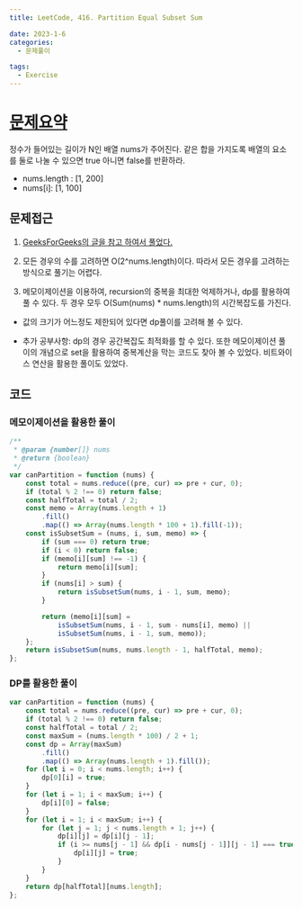 ```yaml
---
title: LeetCode, 416. Partition Equal Subset Sum

date: 2023-1-6
categories:
  - 문제풀이

tags:
  - Exercise
---
```


# [문제요약](https://leetcode.com/problems/partition-equal-subset-sum/description/)

정수가 들어있는 길이가 N인 배열 nums가 주어진다. 같은 합을 가지도록 배열의 요소를 둘로 나눌 수 있으면 true 아니면 false를 반환하라.

- nums.length : [1, 200]
- nums\[i\]: [1, 100]

## 문제접근

1. [GeeksForGeeks의 글을 참고 하여서 풀었다.](https://www.geeksforgeeks.org/partition-problem-dp-18/)

2. 모든 경우의 수를 고려하면 O(2^nums.length)이다. 따라서 모든 경우를 고려하는 방식으로 풀기는 어렵다.

3. 메모이제이션을 이용하여, recursion의 중복을 최대한 억제하거나, dp를 활용하여 풀 수 있다. 두 경우 모두 O(Sum(nums) \* nums.length)의 시간복잡도를 가진다.

- 값의 크기가 어느정도 제한되어 있다면 dp풀이를 고려해 볼 수 있다.

- 추가 공부사항: dp의 경우 공간복잡도 최적화를 할 수 있다. 또한 메모이제이션 풀이의 개념으로 set을 활용하여 중복계산을 막는 코드도 찾아 볼 수 있었다. 비트와이스 연산을 활용한 풀이도 있었다.

## 코드

### 메모이제이션을 활용한 풀이

```javascript
/**
 * @param {number[]} nums
 * @return {boolean}
 */
var canPartition = function (nums) {
	const total = nums.reduce((pre, cur) => pre + cur, 0);
	if (total % 2 !== 0) return false;
	const halfTotal = total / 2;
	const memo = Array(nums.length + 1)
		.fill()
		.map(() => Array(nums.length * 100 + 1).fill(-1));
	const isSubsetSum = (nums, i, sum, memo) => {
		if (sum === 0) return true;
		if (i < 0) return false;
		if (memo[i][sum] !== -1) {
			return memo[i][sum];
		}
		if (nums[i] > sum) {
			return isSubsetSum(nums, i - 1, sum, memo);
		}

		return (memo[i][sum] =
			isSubsetSum(nums, i - 1, sum - nums[i], memo) ||
			isSubsetSum(nums, i - 1, sum, memo));
	};
	return isSubsetSum(nums, nums.length - 1, halfTotal, memo);
};
```

### DP를 활용한 풀이

```javascript
var canPartition = function (nums) {
	const total = nums.reduce((pre, cur) => pre + cur, 0);
	if (total % 2 !== 0) return false;
	const halfTotal = total / 2;
	const maxSum = (nums.length * 100) / 2 + 1;
	const dp = Array(maxSum)
		.fill()
		.map(() => Array(nums.length + 1).fill());
	for (let i = 0; i < nums.length; i++) {
		dp[0][i] = true;
	}
	for (let i = 1; i < maxSum; i++) {
		dp[i][0] = false;
	}
	for (let i = 1; i < maxSum; i++) {
		for (let j = 1; j < nums.length + 1; j++) {
			dp[i][j] = dp[i][j - 1];
			if (i >= nums[j - 1] && dp[i - nums[j - 1]][j - 1] === true) {
				dp[i][j] = true;
			}
		}
	}
	return dp[halfTotal][nums.length];
};
```
